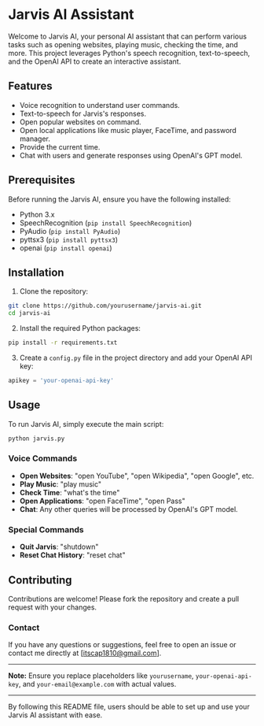 
# Jarvis AI Assistant

Welcome to Jarvis AI, your personal AI assistant that can perform various tasks such as opening websites, playing music, checking the time, and more. This project leverages Python's speech recognition, text-to-speech, and the OpenAI API to create an interactive assistant.

## Features

- Voice recognition to understand user commands.
- Text-to-speech for Jarvis's responses.
- Open popular websites on command.
- Open local applications like music player, FaceTime, and password manager.
- Provide the current time.
- Chat with users and generate responses using OpenAI's GPT model.

## Prerequisites

Before running the Jarvis AI, ensure you have the following installed:

- Python 3.x
- SpeechRecognition (`pip install SpeechRecognition`)
- PyAudio (`pip install PyAudio`)
- pyttsx3 (`pip install pyttsx3`)
- openai (`pip install openai`)

## Installation

1. Clone the repository:

```bash
git clone https://github.com/yourusername/jarvis-ai.git
cd jarvis-ai
```

2. Install the required Python packages:

```bash
pip install -r requirements.txt
```

3. Create a `config.py` file in the project directory and add your OpenAI API key:

```python
apikey = 'your-openai-api-key'
```

## Usage

To run Jarvis AI, simply execute the main script:

```bash
python jarvis.py
```

### Voice Commands

- **Open Websites**: "open YouTube", "open Wikipedia", "open Google", etc.
- **Play Music**: "play music"
- **Check Time**: "what's the time"
- **Open Applications**: "open FaceTime", "open Pass"
- **Chat**: Any other queries will be processed by OpenAI's GPT model.

### Special Commands

- **Quit Jarvis**: "shutdown"
- **Reset Chat History**: "reset chat"

## Contributing

Contributions are welcome! Please fork the repository and create a pull request with your changes.

### Contact

If you have any questions or suggestions, feel free to open an issue or contact me directly at [itscap1810@gmail.com].

---

**Note:** Ensure you replace placeholders like `yourusername`, `your-openai-api-key`, and `your-email@example.com` with actual values.

---

By following this README file, users should be able to set up and use your Jarvis AI assistant with ease.
